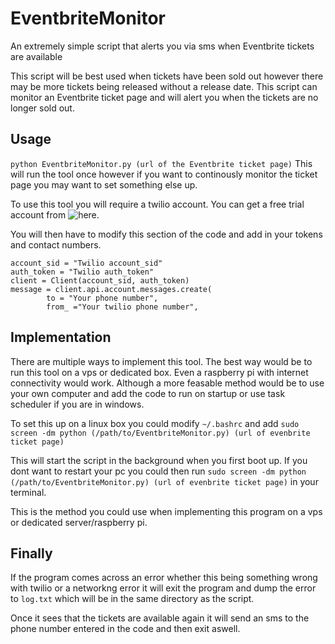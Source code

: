 # EventbriteMonitor
An extremely simple script that alerts you via sms when Eventbrite tickets are available

This script will be best used when tickets have been sold out however there may be more tickets being released without a release date. This script can monitor an Eventbrite ticket page and will alert you when the tickets are no longer sold out.

## Usage
```python EventbriteMonitor.py (url of the Eventbrite ticket page)```
This will run the tool once however if you want to continously monitor the ticket page you may want to set something else up.

To use this tool you will require a twilio account. You can get a free trial account from ![here](https://www.twilio.com).

You will then have to modify this section of the code and add in your tokens and contact numbers.
```
account_sid = "Twilio account_sid"
auth_token = "Twilio auth_token"
client = Client(account_sid, auth_token)
message = client.api.account.messages.create(
		to = "Your phone number",
		from_ ="Your twilio phone number",
```

## Implementation
There are multiple ways to implement this tool. The best way would be to run this tool on a vps or dedicated box. Even a raspberry pi with internet connectivity would work. Although a more feasable method would be to use your own computer and add the code to run on startup or use task scheduler if you are in windows.

To set this up on a linux box you could modify ```~/.bashrc``` and add ```sudo screen -dm python (/path/to/EventbriteMonitor.py) (url of evenbrite ticket page)```

This will start the script in the background when you first boot up. If you dont want to restart your pc you could then run ```sudo screen -dm python (/path/to/EventbriteMonitor.py) (url of evenbrite ticket page)``` in your terminal.

This is the method you could use when implementing this program on a vps or dedicated server/raspberry pi.

## Finally
If the program comes across an error whether this being something wrong with twilio or a networkng error it will exit the program and dump the error to ```log.txt``` which will be in the same directory as the script.

Once it sees that the tickets are available again it will send an sms to the phone number entered in the code and then exit aswell.
